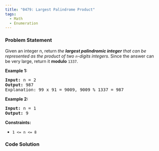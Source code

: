 ```yaml
---
title: "0479: Largest Palindrome Product"
tags:
  - Math
  - Enumeration
---
```

### Problem Statement

<p>Given an integer n, return <em>the <strong>largest palindromic integer</strong> that can be represented as the product of two <code>n</code>-digits integers</em>. Since the answer can be very large, return it <strong>modulo</strong> <code>1337</code>.</p>


<p><strong class="example">Example 1:</strong></p>

<pre>
<strong>Input:</strong> n = 2
<strong>Output:</strong> 987
Explanation: 99 x 91 = 9009, 9009 % 1337 = 987
</pre>

<p><strong class="example">Example 2:</strong></p>

<pre>
<strong>Input:</strong> n = 1
<strong>Output:</strong> 9
</pre>


<p><strong>Constraints:</strong></p>

<ul>
	<li><code>1 &lt;= n &lt;= 8</code></li>
</ul>


### Code Solution

```python

```
